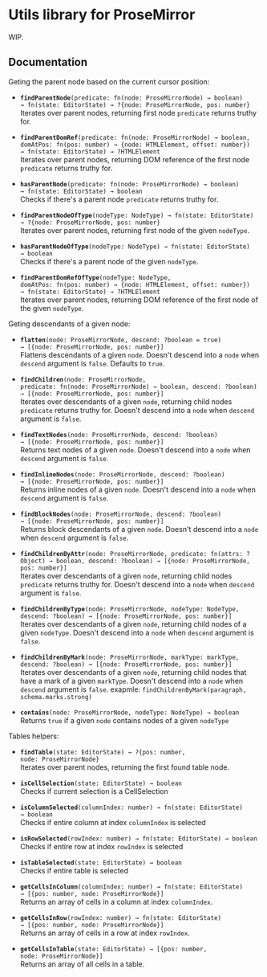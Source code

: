 # Utils library for ProseMirror

WIP.

## Documentation

Geting the parent node based on the current cursor position:

 * **`findParentNode`**`(predicate: fn(node: ProseMirrorNode) → boolean) → fn(state: EditorState) → ?{node: ProseMirrorNode, pos: number}`\
   Iterates over parent nodes, returning first node `predicate` returns truthy for.


 * **`findParentDomRef`**`(predicate: fn(node: ProseMirrorNode) → boolean, domAtPos: fn(pos: number) → {node: HTMLElement, offset: number}) → fn(state: EditorState) → ?HTMLElement`\
   Iterates over parent nodes, returning DOM reference of the first node `predicate` returns truthy for.


 * **`hasParentNode`**`(predicate: fn(node: ProseMirrorNode) → boolean) → fn(state: EditorState) → boolean`\
   Checks if there's a parent node `predicate` returns truthy for.


 * **`findParentNodeOfType`**`(nodeType: NodeType) → fn(state: EditorState) → ?{node: ProseMirrorNode, pos: number}`\
   Iterates over parent nodes, returning first node of the given `nodeType`.


 * **`hasParentNodeOfType`**`(nodeType: NodeType) → fn(state: EditorState) → boolean`\
   Checks if there's a parent node of the given `nodeType`.


 * **`findParentDomRefOfType`**`(nodeType: NodeType, domAtPos: fn(pos: number) → {node: HTMLElement, offset: number}) → fn(state: EditorState) → ?HTMLElement`\
   Iterates over parent nodes, returning DOM reference of the first node of the given `nodeType`.


Geting descendants of a given node:

 * **`flatten`**`(node: ProseMirrorNode, descend: ?boolean = true) → [{node: ProseMirrorNode, pos: number}]`\
   Flattens descendants of a given `node`. Doesn't descend into a `node` when `descend` argument is `false`. Defaults to `true`.


 * **`findChildren`**`(node: ProseMirrorNode, predicate: fn(node: ProseMirrorNode) → boolean, descend: ?boolean) → [{node: ProseMirrorNode, pos: number}]`\
   Iterates over descendants of a given `node`, returning child nodes `predicate` returns truthy for. Doesn't descend into a `node` when `descend` argument is `false`.


 * **`findTextNodes`**`(node: ProseMirrorNode, descend: ?boolean) → [{node: ProseMirrorNode, pos: number}]`\
   Returns text nodes of a given `node`. Doesn't descend into a `node` when `descend` argument is `false`.


 * **`findInlineNodes`**`(node: ProseMirrorNode, descend: ?boolean) → [{node: ProseMirrorNode, pos: number}]`\
   Returns inline nodes of a given `node`. Doesn't descend into a `node` when `descend` argument is `false`.


 * **`findBlockNodes`**`(node: ProseMirrorNode, descend: ?boolean) → [{node: ProseMirrorNode, pos: number}]`\
   Returns block descendants of a given `node`. Doesn't descend into a `node` when `descend` argument is `false`.


 * **`findChildrenByAttr`**`(node: ProseMirrorNode, predicate: fn(attrs: ?Object) → boolean, descend: ?boolean) → [{node: ProseMirrorNode, pos: number}]`\
   Iterates over descendants of a given `node`, returning child nodes `predicate` returns truthy for. Doesn't descend into a `node` when `descend` argument is `false`.


 * **`findChildrenByType`**`(node: ProseMirrorNode, nodeType: NodeType, descend: ?boolean) → [{node: ProseMirrorNode, pos: number}]`\
   Iterates over descendants of a given `node`, returning child nodes of a given `nodeType`. Doesn't descend into a `node` when `descend` argument is `false`.


 * **`findChildrenByMark`**`(node: ProseMirrorNode, markType: markType, descend: ?boolean) → [{node: ProseMirrorNode, pos: number}]`\
   Iterates over descendants of a given `node`, returning child nodes that have a mark of a given `markType`. Doesn't descend into a `node` when `descend` argument is `false`.
   exapmle: `findChildrenByMark(paragraph, schema.marks.strong)`


 * **`contains`**`(node: ProseMirrorNode, nodeType: NodeType) → boolean`\
   Returns `true` if a given `node` contains nodes of a given `nodeType`


Tables helpers:

 * **`findTable`**`(state: EditorState) → ?{pos: number, node: ProseMirrorNode}`\
   Iterates over parent nodes, returning the first found table node.


 * **`isCellSelection`**`(state: EditorState) → boolean`\
   Checks if current selection is a CellSelection


 * **`isColumnSelected`**`(columnIndex: number) → fn(state: EditorState) → boolean`\
   Checks if entire column at index `columnIndex` is selected


 * **`isRowSelected`**`(rowIndex: number) → fn(state: EditorState) → boolean`\
   Checks if entire row at index `rowIndex` is selected


 * **`isTableSelected`**`(state: EditorState) → boolean`\
   Checks if entire table is selected


 * **`getCellsInColumn`**`(columnIndex: number) → fn(state: EditorState) → [{pos: number, node: ProseMirrorNode}]`\
   Returns an array of cells in a column at index `columnIndex`.


 * **`getCellsInRow`**`(rowIndex: number) → fn(state: EditorState) → [{pos: number, node: ProseMirrorNode}]`\
   Returns an array of cells in a row at index `rowIndex`.


 * **`getCellsInTable`**`(state: EditorState) → [{pos: number, node: ProseMirrorNode}]`\
   Returns an array of all cells in a table.


